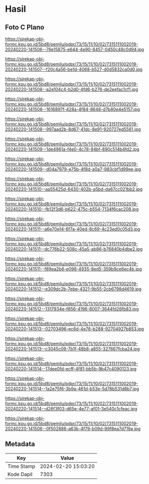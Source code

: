 # Hasil

## Foto C Plano

https://sirekap-obj-formc.kpu.go.id/5bd8/pemilu/pdpr/73/15/11/10/02/7315111002019-20240220-141506--76e15875-e644-4e90-8457-0450c48c0d94.jpg

https://sirekap-obj-formc.kpu.go.id/5bd8/pemilu/pdpr/73/15/11/10/02/7315111002019-20240220-141507--f20c4a56-be1d-4068-b527-d0d5832ca0d0.jpg

https://sirekap-obj-formc.kpu.go.id/5bd8/pemilu/pdpr/73/15/11/10/02/7315111002019-20240220-141508--a2e104c4-b2d0-4fd6-b276-de2eefac1cf1.jpg

https://sirekap-obj-formc.kpu.go.id/5bd8/pemilu/pdpr/73/15/11/10/02/7315111002019-20240220-141508--1616897f-428a-4f84-8648-d7b80e4e5157.jpg

https://sirekap-obj-formc.kpu.go.id/5bd8/pemilu/pdpr/73/15/11/10/02/7315111002019-20240220-141508--997aad2b-8d67-41dc-8e91-920727ed5561.jpg

https://sirekap-obj-formc.kpu.go.id/5bd8/pemilu/pdpr/73/15/11/10/02/7315111002019-20240220-141509--1de4961a-f4e0-4c78-84bf-890c514b4fd2.jpg

https://sirekap-obj-formc.kpu.go.id/5bd8/pemilu/pdpr/73/15/11/10/02/7315111002019-20240220-141509--d04a7979-e75b-4f8d-a0a7-983cbf1d99ee.jpg

https://sirekap-obj-formc.kpu.go.id/5bd8/pemilu/pdpr/73/15/11/10/02/7315111002019-20240220-141510--aa55425d-6430-402b-a5bd-da67cc021bb2.jpg

https://sirekap-obj-formc.kpu.go.id/5bd8/pemilu/pdpr/73/15/11/10/02/7315111002019-20240220-141510--fb12f3d6-b622-475c-b554-7134f6cac208.jpg

https://sirekap-obj-formc.kpu.go.id/5bd8/pemilu/pdpr/73/15/11/10/02/7315111002019-20240220-141511--a6e70e14-6f7a-40ed-8c69-4c23ed0c05d3.jpg

https://sirekap-obj-formc.kpu.go.id/5bd8/pemilu/pdpr/73/15/11/10/02/7315111002019-20240220-141511--dc776b22-508c-45a5-ab86-b76840b4dbe2.jpg

https://sirekap-obj-formc.kpu.go.id/5bd8/pemilu/pdpr/73/15/11/10/02/7315111002019-20240220-141511--f89ea2b6-e098-4935-8ed5-359b9ce6ec4b.jpg

https://sirekap-obj-formc.kpu.go.id/5bd8/pemilu/pdpr/73/15/11/10/02/7315111002019-20240220-141512--e309dc2b-7ebe-4321-9b55-2cb6798d4619.jpg

https://sirekap-obj-formc.kpu.go.id/5bd8/pemilu/pdpr/73/15/11/10/02/7315111002019-20240220-141512--1317934e-f856-4196-8007-3644fd26fb83.jpg

https://sirekap-obj-formc.kpu.go.id/5bd8/pemilu/pdpr/73/15/11/10/02/7315111002019-20240220-141513--02703496-ec6d-4e76-b288-92704927b853.jpg

https://sirekap-obj-formc.kpu.go.id/5bd8/pemilu/pdpr/73/15/11/10/02/7315111002019-20240220-141513--c3045c09-7b1f-48b8-a855-327667fcba24.jpg

https://sirekap-obj-formc.kpu.go.id/5bd8/pemilu/pdpr/73/15/11/10/02/7315111002019-20240220-141514--17dee0fd-ecff-4f81-bb5b-9b47c4090123.jpg

https://sirekap-obj-formc.kpu.go.id/5bd8/pemilu/pdpr/73/15/11/10/02/7315111002019-20240220-141514--1a2e75f6-3b9a-461d-b53e-5d78b531d8b7.jpg

https://sirekap-obj-formc.kpu.go.id/5bd8/pemilu/pdpr/73/15/11/10/02/7315111002019-20240220-141514--d26f3f03-d65e-4e77-af01-3e540c1cfeac.jpg

https://sirekap-obj-formc.kpu.go.id/5bd8/pemilu/pdpr/73/15/11/10/02/7315111002019-20240220-141506--0f502888-a63b-4f79-b09d-99f8ea7d719a.jpg


## Metadata

| Key        | Value               |
| ---------- | ------------------- |
| Time Stamp | 2024-02-20 15:03:20 |
| Kode Dapil | 7303                |



